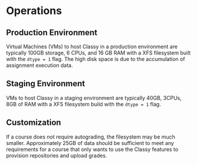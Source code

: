 # Operations

## Production Environment

Virtual Machines (VMs) to host Classy in a production environment are typically 100GB storage, 6 CPUs, and 16 GB RAM with a XFS filesystem built with the `dtype = 1` flag. The high disk space is due to the accumulation of assignment execution data.

## Staging Environment

VMs to host Classy in a staging environment are typically 40GB, 3CPUs, 8GB of RAM with a XFS filesystem build with the `dtype = 1` flag.

## Customization

If a course does not require autograding, the filesystem may be much smaller. Approximately 25GB of data should be sufficient to meet any requirements for a course that only wants to use the Classy features to provision repositories and upload grades.
